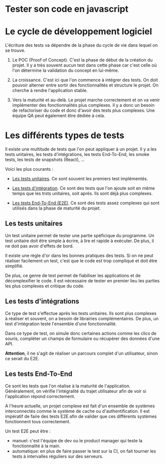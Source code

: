 # Tester son code en javascript

# Le cycle de développement logiciel 

L'écriture des tests va dépendre de la phase du cycle de vie dans lequel on se trouve. 

1. Le POC (Proof of Concept). C'est la phase de début de la création du projet. Il y a très souvent aucun test dans cette phase car c'est celle où l'on détermine la validation du concept en lui-même.

2. La croissance. C'est ici que l'on commence à intégrer des tests. On doit pouvoir alterner entre sortir des fonctionnalités et structure le projet. On cherche à rendre l'application stable. 

3. Vers la maturité et au-delà. Le projet marche correctement et on va venir implémenter des fonctionnalités plus complexes. Il y a donc un besoin de refactoriser du code et donc d'avoir des tests plus complexes. Une équipe QA peut également être dédiée à cela. 

# Les différents types de tests

Il existe une multitude de tests que l'on peut appliquer à un projet. Il y a les tests unitaires, les tests d'intégrations, les tests End-To-End, les smoke tests, les tests de snapshots (React), ...

Voici les plus courants : 

- [Les tests unitaires](https://github.com/CalcagnoLoic/learning-code-testing/tree/master#les-tests-unitaires). Ce sont souvent les premiers test implémentés.

- [Les tests d'intégration](https://github.com/CalcagnoLoic/learning-code-testing/tree/master#les-tests-dint%C3%A9grations). Ce sont des tests que l'on ajoute soit en même temps que les trsts unitaires, soit après. Ils sont déjà plus complexes. 

- [Les tests End-To-End (E2E)](https://github.com/CalcagnoLoic/learning-code-testing/tree/master#les-tests-end-to-end). Ce sont des tests assez complexes qui sont utilisés dans la phase de maturité du projet.

## Les tests unitaires 

Un test unitaire permet de tester une partie spéficique du programme. Un test unitaire doit être simple à écrire, à lire et rapide à exécuter. De plus, il ne doit pas avoir d'effets de bord. 

Il existe une règle d'or dans les bonnes pratiques des tests. Si on ne peut réaliser facilement un test, c'est que le code est trop compliqué et doit être simplifié. 

De plus, ce genre de test permet de fiabiliser les applications et de décomplexifier le code. Il est nécessaire de tester en premier lieu les parties les plus complexes et critique du code.

## Les tests d'intégrations 

Ce type de test s'effectue après les tests unitaires. Ils sont plus complexes à réaliser et souvent, on a besoin de librairies complémentaires. De plus, un test d'intégration teste l'ensemble d'une fonctionnalité. 

Dans ce type de test, on simule donc certaines actions comme les clics de souris, compléter un champs de formulaire ou récupérer des données d'une API.  

**Attention**, il ne s'agit de réaliser un parcours complet d'un utilisateur, sinon ce serait du E2E. 

## Les tests End-To-End

Ce sont les tests que l'on réalise à la maturité de l'application. Généralement, on vérifie l'intégralité du trajet utilisateur afin de voir si l'application répond correctement. 

A l'heure actuelle, un projet complexe est fait d'un ensemble de systèmes interconnectés comme le système de cache ou d'authentification. Il est impératif de faire des tests E2E afin de valider que ces différents systèmes fonctionnent tous correctement. 

Un test E2E peut être : 

- manuel: c'est l'équipe de dev ou le product manager qui teste la fonctionnalité à la main.
- automatique: en plus de faire passer le test sur la CI, on fait tourner les tests à intervalles réguliers sur des serveurs. 